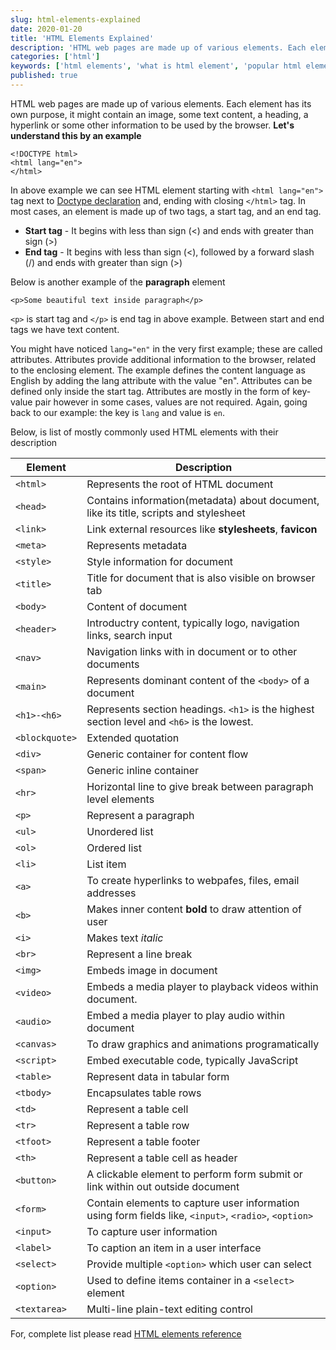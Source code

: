 ```yaml
---
slug: html-elements-explained
date: 2020-01-20
title: 'HTML Elements Explained'
description: 'HTML web pages are made up of various elements. Each element has its own purpose, it might contain an image, some text content, a heading, a hyperlink or some other information to be used by the browser.'
categories: ['html']
keywords: ['html elements', 'what is html element', 'popular html elements']
published: true
---
```


HTML web pages are made up of various elements. Each element has its own purpose, it might contain an image, some text content, a heading, a hyperlink or some other information to be used by the browser. **Let's understand this by an example**

```markup
<!DOCTYPE html>
<html lang="en">
</html>
```

In above example we can see HTML element starting with `<html lang="en">` tag next to [Doctype declaration](/what-is-html-5-doctype) and, ending with closing `</html>` tag. In most cases, an element is made up of two tags, a start tag, and an end tag.

- **Start tag** - It begins with less than sign (<) and ends with greater than sign (>)
- **End tag** - It begins with less than sign (<), followed by a forward slash (/) and ends with greater than sign (>)

Below is another example of the **paragraph** element

```markup
<p>Some beautiful text inside paragraph</p>
```

`<p>` is start tag and `</p>` is end tag in above example. Between start and end tags we have text content.

You might have noticed `lang="en"` in the very first example; these are called attributes. Attributes provide additional information to the browser, related to the enclosing element. The example defines the content language as English by adding the lang attribute with the value "en". Attributes can be defined only inside the start tag. Attributes are mostly in the form of key-value pair however in some cases, values are not required. Again, going back to our example: the key is `lang` and value is `en`.

Below, is list of mostly commonly used HTML elements with their description

| Element        | Description                                                                                           |
| -------------- | ----------------------------------------------------------------------------------------------------- |
| `<html>`       | Represents the root of HTML document                                                                  |
| `<head>`       | Contains information(metadata) about document, like its title, scripts and stylesheet                 |
| `<link>`       | Link external resources like **stylesheets**, **favicon**                                             |
| `<meta>`       | Represents metadata                                                                                   |
| `<style>`      | Style information for document                                                                        |
| `<title>`      | Title for document that is also visible on browser tab                                                |
| `<body>`       | Content of document                                                                                   |
| `<header>`     | Introductry content, typically logo, navigation links, search input                                   |
| `<nav>`        | Navigation links with in document or to other documents                                               |
| `<main>`       | Represents dominant content of the `<body>` of a document                                             |
| `<h1>-<h6>`    | Represents section headings. `<h1>` is the highest section level and `<h6>` is the lowest.            |
| `<blockquote>` | Extended quotation                                                                                    |
| `<div>`        | Generic container for content flow                                                                    |
| `<span>`       | Generic inline container                                                                              |
| `<hr>`         | Horizontal line to give break between paragraph level elements                                        |
| `<p>`          | Represent a paragraph                                                                                 |
| `<ul>`         | Unordered list                                                                                        |
| `<ol>`         | Ordered list                                                                                          |
| `<li>`         | List item                                                                                             |
| `<a>`          | To create hyperlinks to webpafes, files, email addresses                                              |
| `<b>`          | Makes inner content <b>bold</b> to draw attention of user                                             |
| `<i>`          | Makes text _italic_                                                                                   |
| `<br>`         | Represent a line break                                                                                |
| `<img>`        | Embeds image in document                                                                              |
| `<video>`      | Embeds a media player to playback videos within document.                                             |
| `<audio>`      | Embed a media player to play audio within document                                                    |
| `<canvas>`     | To draw graphics and animations programatically                                                       |
| `<script>`     | Embed executable code, typically JavaScript                                                           |
| `<table>`      | Represent data in tabular form                                                                        |
| `<tbody>`      | Encapsulates table rows                                                                               |
| `<td>`         | Represent a table cell                                                                                |
| `<tr>`         | Represent a table row                                                                                 |
| `<tfoot>`      | Represent a table footer                                                                              |
| `<th>`         | Represent a table cell as header                                                                      |
| `<button>`     | A clickable element to perform form submit or link within out outside document                        |
| `<form>`       | Contain elements to capture user information using form fields like, `<input>`, `<radio>`, `<option>` |
| `<input>`      | To capture user information                                                                           |
| `<label>`      | To caption an item in a user interface                                                                |
| `<select>`     | Provide multiple `<option>` which user can select                                                     |
| `<option>`     | Used to define items container in a `<select>` element                                                |
| `<textarea>`   | Multi-line plain-text editing control                                                                 |

For, complete list please read [HTML elements reference](https://developer.mozilla.org/en-US/docs/Web/HTML/Element)
